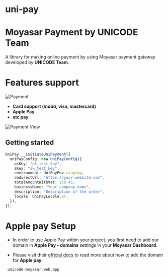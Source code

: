 # uni-pay

# Moyasar Payment by **UNICODE Team**

A library for making online payment by using Moyasar payment gateway developed by **UNICODE Team**.

# **Features support**

![Payment](https://raw.githubusercontent.com/UNICODE-Venture/unicode-moyasar/main/assets/images/cards.png)

- **Card support (_mada_, visa, mastercard)**
- **Apple Pay**
- **stc pay**

![Payment View](https://raw.githubusercontent.com/UNICODE-Venture/unicode-moyasar/main/assets/screenshots/sc.png)

## Getting started

```typescript
UniPay.__initiateUniPayment({
  uniPayConfig: new UniPayConfig({
    psKey: "pk_test_key",
    sKey: "sk_test_key",
    environment: UniPayEnv.staging,
    redirectUrl: "https://your-website.com",
    totalAmountWithVat: 150.45,
    businessName: "Your company name",
    description: "Description of the order",
    locale: UniPayLocale.ar,
  }),
});
```

# Apple pay Setup

- In order to use Apple Pay within your project, you first need to add our domain in **Apple Pay - domains** settings in your **Moyasar Dashboard**.

- Please visit their [official docs](https://moyasar.com/docs/dashboard/apple-pay/web-registration/) to read more about how to add the domain for **Apple pay**.

```dart
 unicode-moyasar.web.app
```
